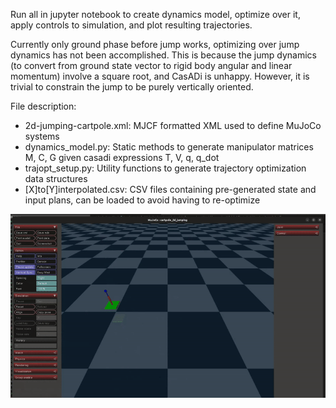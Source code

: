 Run all in jupyter notebook to create dynamics model, optimize over it, apply controls to simulation, and plot resulting trajectories.

Currently only ground phase before jump works, optimizing over jump dynamics has not been accomplished. This is because the jump dynamics (to convert from ground state vector to rigid body angular and linear momentum) involve a square root, and CasADi is unhappy. However, it is trivial to constrain the jump to be purely vertically oriented.

File description:
- 2d-jumping-cartpole.xml: MJCF formatted XML used to define MuJoCo systems
- dynamics_model.py: Static methods to generate manipulator matrices M, C, G given casadi expressions T, V, q, q_dot
- trajopt_setup.py: Utility functions to generate trajectory optimization data structures
- [X]to[Y]interpolated.csv: CSV files containing pre-generated state and input plans, can be loaded to avoid having to re-optimize

![](./from_x-1_ydot0.5_pannedview_cropped.gif)